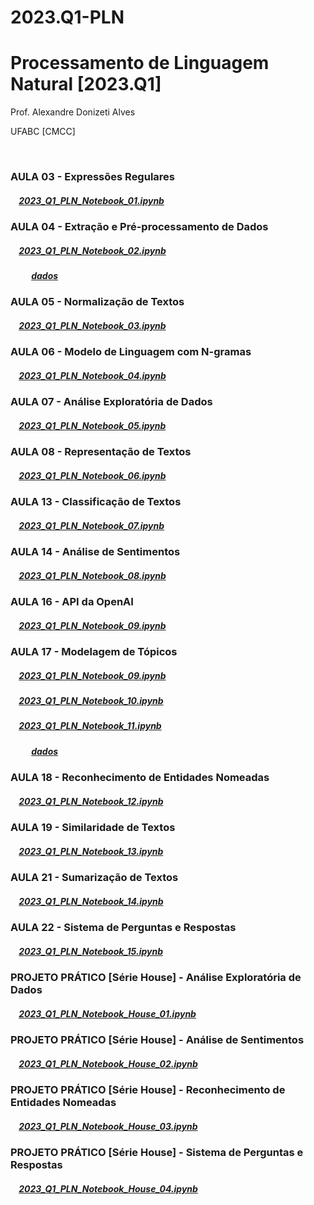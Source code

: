 # 2023.Q1-PLN
# Processamento de Linguagem Natural [2023.Q1]

Prof. Alexandre Donizeti Alves

UFABC [CMCC]

<br>

### **AULA 03 - Expressões Regulares**

##### &nbsp;&nbsp;&nbsp; [2023_Q1_PLN_Notebook_01.ipynb](https://github.com/adalves-ufabc/2023.Q1-PLN/blob/main/Aula%2003/2023_Q1_PLN_Notebook_01.ipynb)

### **AULA 04 - Extração e Pré-processamento de Dados**

##### &nbsp;&nbsp;&nbsp; [2023_Q1_PLN_Notebook_02.ipynb](https://github.com/adalves-ufabc/2023.Q1-PLN/blob/main/Aula%2004/2023_Q1_PLN_Notebook_02.ipynb)

##### &nbsp;&nbsp;&nbsp;&nbsp;&nbsp;&nbsp;&nbsp;&nbsp;&nbsp; [dados](https://github.com/adalves-ufabc/2023.Q1-PLN/tree/main/Aula%2004/dados) 

### **AULA 05 - Normalização de Textos**

##### &nbsp;&nbsp;&nbsp; [2023_Q1_PLN_Notebook_03.ipynb](https://github.com/adalves-ufabc/2023.Q1-PLN/blob/main/Aula%2005/2023_Q1_PLN_Notebook_03.ipynb)

### **AULA 06 - Modelo de Linguagem com N-gramas**

##### &nbsp;&nbsp;&nbsp; [2023_Q1_PLN_Notebook_04.ipynb](https://github.com/adalves-ufabc/2023.Q1-PLN/blob/main/Aula%2006/2023_Q1_PLN_Notebook_04.ipynb)

### **AULA 07 - Análise Exploratória de Dados**

##### &nbsp;&nbsp;&nbsp; [2023_Q1_PLN_Notebook_05.ipynb](https://github.com/adalves-ufabc/2023.Q1-PLN/blob/main/Aula%2007/2023_Q1_PLN_Notebook_05.ipynb)

### **AULA 08 - Representação de Textos**

##### &nbsp;&nbsp;&nbsp; [2023_Q1_PLN_Notebook_06.ipynb](https://github.com/adalves-ufabc/2023.Q1-PLN/blob/main/Aula%2008/2023_Q1_PLN_Notebook_06.ipynb)

### **AULA 13 - Classificação de Textos**

##### &nbsp;&nbsp;&nbsp; [2023_Q1_PLN_Notebook_07.ipynb](https://github.com/adalves-ufabc/2023.Q1-PLN/blob/main/Aula%2013/2023_Q1_PLN_Notebook_07.ipynb)

### **AULA 14 - Análise de Sentimentos**

##### &nbsp;&nbsp;&nbsp; [2023_Q1_PLN_Notebook_08.ipynb](https://github.com/adalves-ufabc/2023.Q1-PLN/blob/main/Aula%2014/2023_Q1_PLN_Notebook_08.ipynb)

### **AULA 16 - API da OpenAI**

##### &nbsp;&nbsp;&nbsp; [2023_Q1_PLN_Notebook_09.ipynb](https://github.com/adalves-ufabc/2023.Q1-PLN/blob/main/Aula%2016/2023_Q1_PLN_Notebook_09.ipynb)

### **AULA 17 - Modelagem de Tópicos**

##### &nbsp;&nbsp;&nbsp; [2023_Q1_PLN_Notebook_09.ipynb](https://github.com/adalves-ufabc/2023.Q1-PLN/blob/main/Aula%2017/2023_Q1_PLN_Notebook_09.ipynb)

##### &nbsp;&nbsp;&nbsp; [2023_Q1_PLN_Notebook_10.ipynb](https://github.com/adalves-ufabc/2023.Q1-PLN/blob/main/Aula%2017/2023_Q1_PLN_Notebook_10.ipynb)

##### &nbsp;&nbsp;&nbsp; [2023_Q1_PLN_Notebook_11.ipynb](https://github.com/adalves-ufabc/2023.Q1-PLN/blob/main/Aula%2017/2023_Q1_PLN_Notebook_11.ipynb)

##### &nbsp;&nbsp;&nbsp;&nbsp;&nbsp;&nbsp;&nbsp;&nbsp;&nbsp; [dados](https://github.com/adalves-ufabc/2023.Q1-PLN/tree/main/Aula%2017/dados) 

### **AULA 18 - Reconhecimento de Entidades Nomeadas**

##### &nbsp;&nbsp;&nbsp; [2023_Q1_PLN_Notebook_12.ipynb](https://github.com/adalves-ufabc/2023.Q1-PLN/blob/main/Aula%2018/2023_Q1_PLN_Notebook_12.ipynb)

### **AULA 19 - Similaridade de Textos**

##### &nbsp;&nbsp;&nbsp; [2023_Q1_PLN_Notebook_13.ipynb](https://github.com/adalves-ufabc/2023.Q1-PLN/blob/main/Aula%2019/2023_Q1_PLN_Notebook_13.ipynb)

### **AULA 21 - Sumarização de Textos**

##### &nbsp;&nbsp;&nbsp; [2023_Q1_PLN_Notebook_14.ipynb](https://github.com/adalves-ufabc/2023.Q1-PLN/blob/main/Aula%2021/2023_Q1_PLN_Notebook_14.ipynb)

### **AULA 22 - Sistema de Perguntas e Respostas**

##### &nbsp;&nbsp;&nbsp; [2023_Q1_PLN_Notebook_15.ipynb](https://github.com/adalves-ufabc/2023.Q1-PLN/blob/main/Aula%2022/2023_Q1_PLN_Notebook_15.ipynb)

### **PROJETO PRÁTICO [Série House] - Análise Exploratória de Dados**

##### &nbsp;&nbsp;&nbsp; [2023_Q1_PLN_Notebook_House_01.ipynb](https://github.com/adalves-ufabc/2023.Q1-PLN/blob/main/Aula%2020/2023_Q1_PLN_Notebook_House_01.ipynb)

### **PROJETO PRÁTICO [Série House] - Análise de Sentimentos**

##### &nbsp;&nbsp;&nbsp; [2023_Q1_PLN_Notebook_House_02.ipynb](https://github.com/adalves-ufabc/2023.Q1-PLN/blob/main/Aula%2023/2023_Q1_PLN_Notebook_House_02.ipynb)

### **PROJETO PRÁTICO [Série House] - Reconhecimento de Entidades Nomeadas**

##### &nbsp;&nbsp;&nbsp; [2023_Q1_PLN_Notebook_House_03.ipynb](https://github.com/adalves-ufabc/2023.Q1-PLN/blob/main/Aula%2024/2023_Q1_PLN_Notebook_House_03.ipynb)

### **PROJETO PRÁTICO [Série House] - Sistema de Perguntas e Respostas**

##### &nbsp;&nbsp;&nbsp; [2023_Q1_PLN_Notebook_House_04.ipynb](https://github.com/adalves-ufabc/2023.Q1-PLN/blob/main/Aula%2024/2023_Q1_PLN_Notebook_House_04.ipynb)


